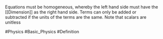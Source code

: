 Equations must be homogeneous, whereby the left hand side must have the [[Dimension]] as the right hand side. Terms can only be added or subtracted if the units of the terms are the same. Note that scalars are unitless

#Physics #Basic_Physics #Definition